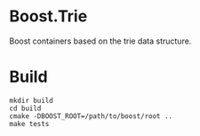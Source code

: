 # Boost.Trie

Boost containers based on the trie data structure.

# Build

    mkdir build
    cd build
    cmake -DBOOST_ROOT=/path/to/boost/root ..
    make tests
